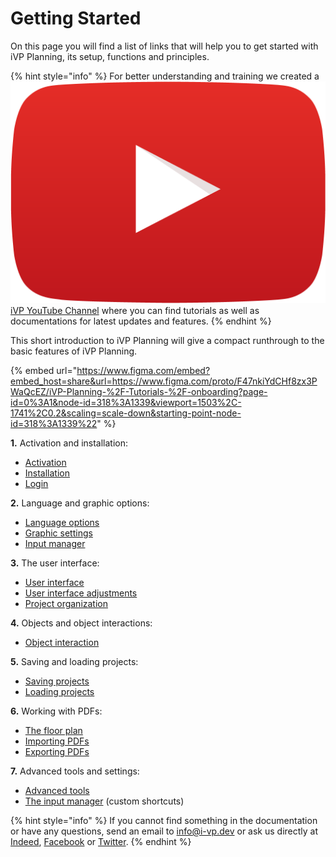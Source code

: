 # Getting Started

On this page you will find a list of links that will help you to get started with iVP Planning, its setup, functions and principles.

{% hint style="info" %}
For better understanding and training we created a [<img src="../../../.gitbook/assets/YouTube_icon.png" alt="" data-size="line"> iVP YouTube Channel](https://www.youtube.com/playlist?list=PLlzoGkRUR67houzn5F5ejD3R-kQrDcps5) where you can find tutorials as well as documentations for latest updates and features.
{% endhint %}

This short introduction to iVP Planning will give a compact runthrough to the basic features of iVP Planning.

{% embed url="https://www.figma.com/embed?embed_host=share&url=https://www.figma.com/proto/F47nkiYdCHf8zx3PWaQcEZ/iVP-Planning-%2F-Tutorials-%2F-onboarding?page-id=0%3A1&node-id=318%3A1339&viewport=1503%2C-1741%2C0.2&scaling=scale-down&starting-point-node-id=318%3A1339%22" %}

**1.** Activation and installation:

* [Activation](../../ivp-launcher/application-management/license-activation.md)
* [Installation](../../ivp-launcher/application-management/install-applications.md)
* [Login](../getting-started/login.md)

**2.** Language and graphic options:

* [Language options](language-options.md)
* [Graphic settings](graphic-settings.md)
* [Input manager](../settings/input-manager.md)

**3.** The user interface:

* [User interface](../user-interface/)
* [User interface adjustments](../user-interface/adjusting-the-ui.md)
* [Project organization](../the-tree-view/)

**4.** Objects and object interactions:

* [Object interaction](../machines/)

**5.** Saving and loading projects:

* [Saving projects](saving-projects.md)
* [Loading projects](loading-projects.md)

**6.** Working with PDFs:

* [The floor plan](../user-interface/the-floor-plan.md)
* [Importing PDFs](importing-pdfs.md)
* [Exporting PDFs](exporting-pdfs.md)

**7.** Advanced tools and settings:

* [Advanced tools](../advanced-tools/)
* [The input manager](../settings/input-manager.md) (custom shortcuts)

{% hint style="info" %}
If you cannot find something in the documentation or have any questions, send an email to [info@i-vp.dev](mailto:info@i-vp.dev) or ask us directly at [Indeed](https://www.linkedin.com/company/ivp-intelligent-virtual-platform/), [Facebook](https://www.facebook.com/pg/intelligentVirtualPlatform/) or [Twitter](https://twitter.com/iVPsoftware).
{% endhint %}
